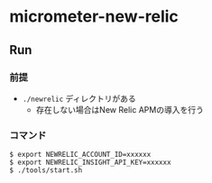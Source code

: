 # micrometer-new-relic

## Run
### 前提
* `./newrelic` ディレクトリがある
  * 存在しない場合はNew Relic APMの導入を行う

### コマンド
```shell script
$ export NEWRELIC_ACCOUNT_ID=xxxxxx
$ export NEWRELIC_INSIGHT_API_KEY=xxxxxx
$ ./tools/start.sh
```
